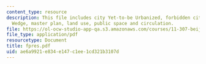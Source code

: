 ```yaml
---
content_type: resource
description: This file includes city Yet-to-be Urbanized, forbidden city, Mixed-Use
  Wedge, master plan, land use, public space and circulation.
file: https://ol-ocw-studio-app-qa.s3.amazonaws.com/courses/11-307-beijing-urban-design-studio-summer-2006/ae6a9921e834e147c1ee1cd321b3107d_fpres.pdf
file_type: application/pdf
resourcetype: Document
title: fpres.pdf
uid: ae6a9921-e834-e147-c1ee-1cd321b3107d
---
```

